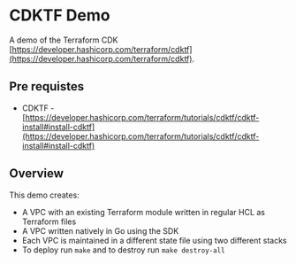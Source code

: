 # CDKTF Demo

A demo of the Terraform CDK [https://developer.hashicorp.com/terraform/cdktf](https://developer.hashicorp.com/terraform/cdktf).

## Pre requistes 

* CDKTF - [https://developer.hashicorp.com/terraform/tutorials/cdktf/cdktf-install#install-cdktf](https://developer.hashicorp.com/terraform/tutorials/cdktf/cdktf-install#install-cdktf)

## Overview

This demo creates:

* A VPC with an existing Terraform module written in regular HCL as Terraform files
* A VPC written natively in Go using the SDK
* Each VPC is maintained in a different state file using two different stacks
* To deploy run `make` and to destroy run `make destroy-all`